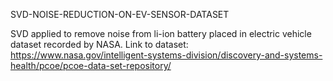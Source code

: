 SVD-NOISE-REDUCTION-ON-EV-SENSOR-DATASET

SVD applied to remove noise from li-ion battery placed in electric vehicle dataset recorded by NASA. 
Link to dataset: https://www.nasa.gov/intelligent-systems-division/discovery-and-systems-health/pcoe/pcoe-data-set-repository/
